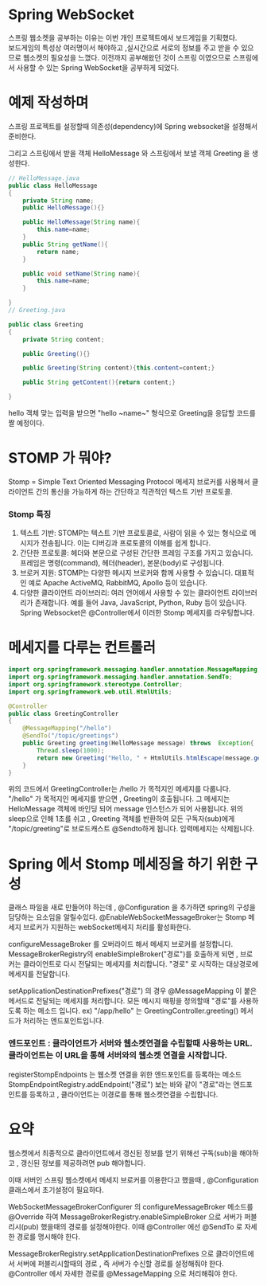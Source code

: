 # Spring WebSocket 
스프링 웹소켓을 공부하는 이유는 이번 개인 프로젝트에서 보드게임을 기획했다.   
보드게임의 특성상 여러명이서 해야하고 ,실시간으로 서로의 정보를 주고 받을 수 있으므로
웹소켓의 필요성을 느꼈다. 이전까지 공부해왔던 것이 스프링 이였으므로 스프링에서 사용할 수 있는 Spring WebSocket을 공부하게 되었다.



# 예제 작성하며
스프링 프로젝트를 설정할때 의존성(dependency)에 Spring websocket을 설정해서 준비한다.

그리고 스프링에서 받을 객체 HelloMessage 와  스프링에서 보낼 객체 Greeting 을 생성한다.
```java
// HelloMessage.java
public class HelloMessage
{
    private String name;
    public HelloMessage(){}

    public HelloMessage(String name){
        this.name=name;
    }
    public String getName(){
        return name;
    }

    public void setName(String name){
        this.name=name;
    }

}
// Greeting.java

public class Greeting
{
    private String content;

    public Greeting(){}

    public Greeting(String content){this.content=content;}

    public String getContent(){return content;}

}

```
hello 객체 맞는 입력을 받으면 "hello ~name~" 형식으로 Greeting을 응답할 코드를 짤 예정이다.

# STOMP 가 뭐야?
Stomp = Simple Text Oriented Messaging Protocol
메세지 브로커를 사용해서 클라이언트 간의 통신을 가능하게 하는 간단하고 직관적인 텍스트 기반 프로토콜.   
### Stomp 특징
1. 텍스트 기반: STOMP는 텍스트 기반 프로토콜로, 사람이 읽을 수 있는 형식으로 메시지가 전송됩니다. 이는 디버깅과 프로토콜의 이해를 쉽게 합니다.
2. 간단한 프로토콜: 헤더와 본문으로 구성된 간단한 프레임 구조를 가지고 있습니다. 프레임은 명령(command), 헤더(header), 본문(body)로 구성됩니다.
3. 브로커 지원: STOMP는 다양한 메시지 브로커와 함께 사용할 수 있습니다. 대표적인 예로 Apache ActiveMQ, RabbitMQ, Apollo 등이 있습니다.
4. 다양한 클라이언트 라이브러리: 여러 언어에서 사용할 수 있는 클라이언트 라이브러리가 존재합니다. 예를 들어 Java, JavaScript, Python, Ruby 등이 있습니다.
Spring Websocket은 @Controller에서 이러한 Stomp 메세지를 라우팅합니다.

# 메세지를 다루는 컨트롤러 

```java
import org.springframework.messaging.handler.annotation.MessageMapping;
import org.springframework.messaging.handler.annotation.SendTo;
import org.springframework.stereotype.Controller;
import org.springframework.web.util.HtmlUtils;

@Controller
public class GreetingController
{
    @MessageMapping("/hello")
    @SendTo("/topic/greetings")
    public Greeting greeting(HelloMessage message) throws  Exception{
        Thread.sleep(1000);
        return new Greeting("Hello, " + HtmlUtils.htmlEscape(message.getName())+"!");
    }
}

```
위의 코드에서 GreetingController는 /hello 가 목적지인 메세지를 다룹니다.   
"/hello" 가 목적지인 메세지를 받으면 , Greeting이 호출됩니다.
그 메세지는 HelloMessage 객체에 바인딩 되어 message 인스턴스가 되어 사용됩니다.
위의 sleep으로 인해 1초를 쉬고 , Greeting 객체를 반환하여 모든 구독자(sub)에게 "/topic/greeting"로 브로드캐스트 @Sendto하게 됩니다. 입력메세지는 삭제됩니다.

# Spring 에서 Stomp 메세징을 하기 위한 구성
클래스 파일을 새로 만들어야 하는데 , @Configuration 을 추가하면 spring의 구성을 담당하는 요소임을 알릴수있다. @EnableWebSocketMessageBroker는 Stomp 메세지 브로커가 지원하는 webSocket메세지 처리를 활성화한다.

configureMessageBroker 를 오버라이드 해서 메세지 브로커를 설정합니다.
MessageBrokerRegistry의 enableSimpleBroker("경로")를 호출하게 되면 , 
브로커는 클라이언트로 다시 전달되는 메세지를 처리합니다.
"경로" 로 시작하는 대상경로에 메세지를 전달합니다.

setApplicationDestinationPrefixes("경로") 의 경우 
@MessageMapping 이 붙은 메서드로 전달되는 메세지를 처리합니다.
모든 메시지 매핑을 정의할때 "경로"를 사용하도록 하는 메소드 입니다.
ex) "/app/hello" 는 GreetingController.greeting() 메서드가 처리하는 엔드포인트입니다.

### 엔드포인트 : 클라이언트가 서버와 웹소켓연결을 수립할때 사용하는 URL. 클라이언트는 이 URL을 통해 서버와의 웹소켓 연결을 시작합니다.

registerStompEndpoints 는 웹소켓 연결을 위한 엔드포인트를 등록하는 메소드
StompEndpointRegistry.addEndpoint("경로") 보는 바와 같이 "경로"라는 엔드포인트를 등록하고 , 클라이언트는 이경로를 통해 웹소켓연결을 수립합니다.

# 요약
웹소켓에서 최종적으로 클라이언트에서 갱신된 정보를 얻기 위해선 구독(sub)을 해야하고 , 
갱신된 정보를 제공하려면 pub 해야합니다.

이때 서버인 스프링 웹소켓에서 메세지 브로커를 이용한다고 했을때 , @Configuration 클래스에서 초기설정이 필요하다.

WebSocketMessageBrokerConfigurer 의 configureMessageBroker 메소드를 @Override 하여 MessageBrokerRegistry.enableSimpleBroker 으로 서버가 퍼블리시(pub) 했을때의 경로를 설정해야한다.
이때 @Controller 에선 @SendTo 로 자세한 경로를 명시해야 한다.

MessageBrokerRegistry.setApplicationDestinationPrefixes 으로 클라이언트에서 서버에  퍼블리시할때의 경로 , 즉 서버가 수신할 경로를 설정해줘야 한다. @Controller 에서 자세한 경로를 @MessageMapping 으로 처리해줘야 한다.
